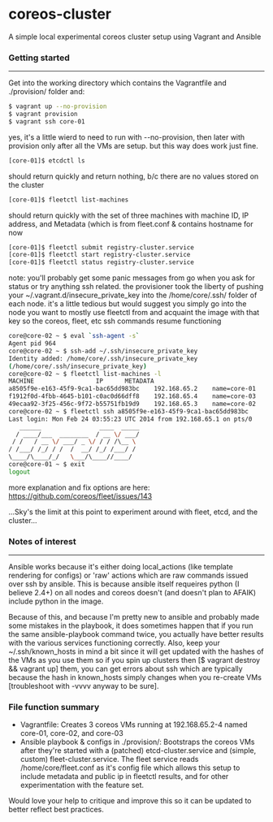 coreos-cluster
==============

A simple local experimental coreos cluster setup using Vagrant and Ansible

### Getting started
---
Get into the working directory which contains the Vagrantfile and ./provision/
folder and:

```sh
$ vagrant up --no-provision
$ vagrant provision
$ vagrant ssh core-01
```

yes, it's a little wierd to need to run with --no-provision, then later
with provision only after all the VMs are setup. but this way does work
just fine.
 
```sh
[core-01]$ etcdctl ls
```
should return quickly and return nothing, b/c there are no values stored on
the cluster

```sh
[core-01]$ fleetctl list-machines
```
should return quickly with the set of three machines with machine ID, IP
address, and Metadata (which is from fleet.conf & contains hostname for now

```sh
[core-01]$ fleetctl submit registry-cluster.service
[core-01]$ fleetctl start registry-cluster.service
[core-01]$ fleetctl status registry-cluster.service
```

note: you'll probably get some panic messages from go when you ask for
status or try anything ssh related. the provisioner took the liberty of
pushing your ~/.vagrant.d/insecure_private_key into the /home/core/.ssh/
folder of each node. it's a little tedious but would suggest you simply
go into the node you want to mostly use fleetctl from and acquaint the
image with that key so the coreos, fleet, etc ssh commands resume
functioning

```bash
core@core-02 ~ $ eval `ssh-agent -s`
Agent pid 964
core@core-02 ~ $ ssh-add ~/.ssh/insecure_private_key 
Identity added: /home/core/.ssh/insecure_private_key
(/home/core/.ssh/insecure_private_key)
core@core-02 ~ $ fleetctl list-machines -l
MACHINE                 IP      METADATA
a8505f9e-e163-45f9-9ca1-bac65dd983bc    192.168.65.2    name=core-01
f1912f0d-4fbb-4645-b101-c0ac0d66dff8    192.168.65.4    name=core-03
49ecaa92-3f25-456c-9f72-b55751fb19d9    192.168.65.3    name=core-02
core@core-02 ~ $ fleetctl ssh a8505f9e-e163-45f9-9ca1-bac65dd983bc
Last login: Mon Feb 24 03:55:23 UTC 2014 from 192.168.65.1 on pts/0
   ______                ____  _____
  / ____/___  ________  / __ \/ ___/
 / /   / __ \/ ___/ _ \/ / / /\__ \
/ /___/ /_/ / /  /  __/ /_/ /___/ /
\____/\____/_/   \___/\____//____/
core@core-01 ~ $ exit
logout
```

more explanation and fix options are here:
https://github.com/coreos/fleet/issues/143

...Sky's the limit at this point to experiment around with fleet, etcd, and the cluster...

### Notes of interest
---
Ansible works because it's either doing local_actions (like template
rendering for configs) or 'raw' actions which are raw commands issued over ssh
by ansible. This is because ansible itself requeires python (I believe 2.4+) on
all nodes and coreos doesn't (and doesn't plan to AFAIK) include python in the
image.

Because of this, and because I'm pretty new to ansible and probably made some
mistakes in the playbook, it does sometimes happen that if you run the same
ansible-playbook command twice, you actually have better results with the
various services functioning correctly. Also, keep your ~/.ssh/known_hosts in
mind a bit since it will get updated with the hashes of the VMs as you use them
so if you spin up clusters then [$ vagrant destroy && vagrant up] them, you can
get errors about ssh which are typically because the hash in known_hosts simply
changes when you re-create VMs [troubleshoot with -vvvv anyway to be sure].

### File function summary
* Vagrantfile: Creates 3 coreos VMs running at 192.168.65.2-4 named core-01, core-02, and core-03
* Ansible playbook & configs in ./provision/: Bootstraps the coreos VMs
  after they're started with a (patched) etcd-cluster.service and
  (simple, custom) fleet-cluster.service. The fleet service reads
  /home/core/fleet.conf as it's config file which allows this setup to
  include metadata and public ip in fleetctl results, and for other
  experimentation with the feature set.

Would love your help to critique and improve this so it can be updated to
better reflect best practices.
